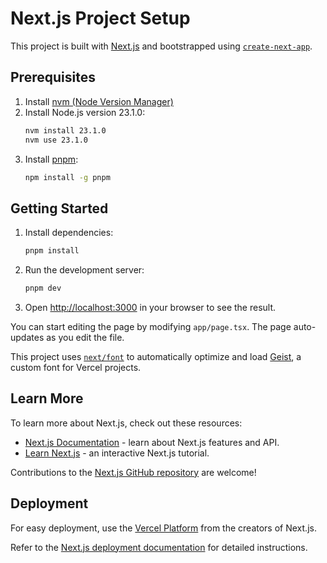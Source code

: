 # Next.js Project Setup

This project is built with [Next.js](https://nextjs.org) and bootstrapped using [`create-next-app`](https://nextjs.org/docs/app/api-reference/cli/create-next-app).

## Prerequisites

1. Install [nvm (Node Version Manager)](https://github.com/nvm-sh/nvm)
2. Install Node.js version 23.1.0:
   ```bash
   nvm install 23.1.0
   nvm use 23.1.0
   ```
3. Install [pnpm](https://pnpm.io/installation):
   ```bash
   npm install -g pnpm
   ```

## Getting Started

1. Install dependencies:

   ```bash
   pnpm install
   ```

2. Run the development server:

   ```bash
   pnpm dev
   ```

3. Open [http://localhost:3000](http://localhost:3000) in your browser to see the result.

You can start editing the page by modifying `app/page.tsx`. The page auto-updates as you edit the file.

This project uses [`next/font`](https://nextjs.org/docs/app/building-your-application/optimizing/fonts) to automatically optimize and load [Geist](https://vercel.com/font), a custom font for Vercel projects.

## Learn More

To learn more about Next.js, check out these resources:

- [Next.js Documentation](https://nextjs.org/docs) - learn about Next.js features and API.
- [Learn Next.js](https://nextjs.org/learn) - an interactive Next.js tutorial.

Contributions to the [Next.js GitHub repository](https://github.com/vercel/next.js) are welcome!

## Deployment

For easy deployment, use the [Vercel Platform](https://vercel.com/new?utm_medium=default-template&filter=next.js&utm_source=create-next-app&utm_campaign=create-next-app-readme) from the creators of Next.js.

Refer to the [Next.js deployment documentation](https://nextjs.org/docs/app/building-your-application/deploying) for detailed instructions.
